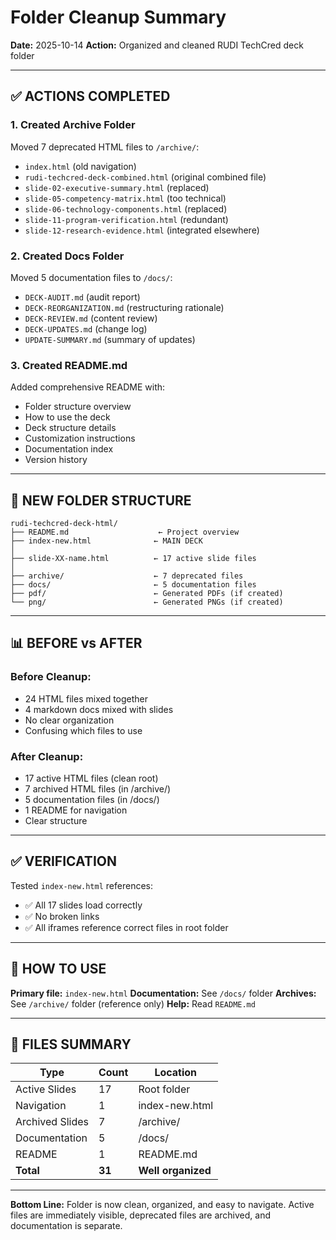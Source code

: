 # Folder Cleanup Summary

**Date:** 2025-10-14
**Action:** Organized and cleaned RUDI TechCred deck folder

---

## ✅ **ACTIONS COMPLETED**

### **1. Created Archive Folder**
Moved 7 deprecated HTML files to `/archive/`:
- `index.html` (old navigation)
- `rudi-techcred-deck-combined.html` (original combined file)
- `slide-02-executive-summary.html` (replaced)
- `slide-05-competency-matrix.html` (too technical)
- `slide-06-technology-components.html` (replaced)
- `slide-11-program-verification.html` (redundant)
- `slide-12-research-evidence.html` (integrated elsewhere)

### **2. Created Docs Folder**
Moved 5 documentation files to `/docs/`:
- `DECK-AUDIT.md` (audit report)
- `DECK-REORGANIZATION.md` (restructuring rationale)
- `DECK-REVIEW.md` (content review)
- `DECK-UPDATES.md` (change log)
- `UPDATE-SUMMARY.md` (summary of updates)

### **3. Created README.md**
Added comprehensive README with:
- Folder structure overview
- How to use the deck
- Deck structure details
- Customization instructions
- Documentation index
- Version history

---

## 📂 **NEW FOLDER STRUCTURE**

```
rudi-techcred-deck-html/
├── README.md                    ← Project overview
├── index-new.html              ← MAIN DECK
│
├── slide-XX-name.html          ← 17 active slide files
│
├── archive/                    ← 7 deprecated files
├── docs/                       ← 5 documentation files
├── pdf/                        ← Generated PDFs (if created)
└── png/                        ← Generated PNGs (if created)
```

---

## 📊 **BEFORE vs AFTER**

### **Before Cleanup:**
- 24 HTML files mixed together
- 4 markdown docs mixed with slides
- No clear organization
- Confusing which files to use

### **After Cleanup:**
- 17 active HTML files (clean root)
- 7 archived HTML files (in /archive/)
- 5 documentation files (in /docs/)
- 1 README for navigation
- Clear structure

---

## ✅ **VERIFICATION**

Tested `index-new.html` references:
- ✅ All 17 slides load correctly
- ✅ No broken links
- ✅ All iframes reference correct files in root folder

---

## 🎯 **HOW TO USE**

**Primary file:** `index-new.html`
**Documentation:** See `/docs/` folder
**Archives:** See `/archive/` folder (reference only)
**Help:** Read `README.md`

---

## 📝 **FILES SUMMARY**

| Type | Count | Location |
|------|-------|----------|
| Active Slides | 17 | Root folder |
| Navigation | 1 | index-new.html |
| Archived Slides | 7 | /archive/ |
| Documentation | 5 | /docs/ |
| README | 1 | README.md |
| **Total** | **31** | **Well organized** |

---

**Bottom Line:** Folder is now clean, organized, and easy to navigate. Active files are immediately visible, deprecated files are archived, and documentation is separate.
